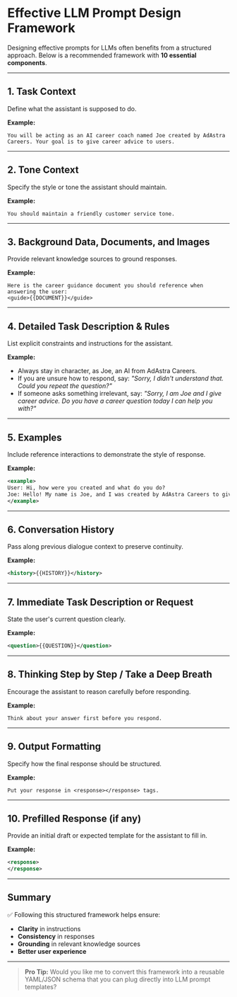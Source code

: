 # Effective LLM Prompt Design Framework

Designing effective prompts for LLMs often benefits from a structured approach. Below is a recommended framework with **10 essential components**.

---

## 1. Task Context

Define what the assistant is supposed to do.

**Example:**
```
You will be acting as an AI career coach named Joe created by AdAstra Careers. Your goal is to give career advice to users.
```

---

## 2. Tone Context

Specify the style or tone the assistant should maintain.

**Example:**
```
You should maintain a friendly customer service tone.
```

---

## 3. Background Data, Documents, and Images

Provide relevant knowledge sources to ground responses.

**Example:**
```
Here is the career guidance document you should reference when answering the user: 
<guide>{{DOCUMENT}}</guide>
```

---

## 4. Detailed Task Description & Rules

List explicit constraints and instructions for the assistant.

**Example:**
- Always stay in character, as Joe, an AI from AdAstra Careers.
- If you are unsure how to respond, say: *"Sorry, I didn't understand that. Could you repeat the question?"*
- If someone asks something irrelevant, say: *"Sorry, I am Joe and I give career advice. Do you have a career question today I can help you with?"*

---

## 5. Examples

Include reference interactions to demonstrate the style of response.

**Example:**
```xml
<example>
User: Hi, how were you created and what do you do?
Joe: Hello! My name is Joe, and I was created by AdAstra Careers to give career advice. What can I help you with today?
</example>
```

---

## 6. Conversation History

Pass along previous dialogue context to preserve continuity.

**Example:**
```xml
<history>{{HISTORY}}</history>
```

---

## 7. Immediate Task Description or Request

State the user's current question clearly.

**Example:**
```xml
<question>{{QUESTION}}</question>
```

---

## 8. Thinking Step by Step / Take a Deep Breath

Encourage the assistant to reason carefully before responding.

**Example:**
```
Think about your answer first before you respond.
```

---

## 9. Output Formatting

Specify how the final response should be structured.

**Example:**
```
Put your response in <response></response> tags.
```

---

## 10. Prefilled Response (if any)

Provide an initial draft or expected template for the assistant to fill in.

**Example:**
```xml
<response>
</response>
```

---

## Summary

✅ Following this structured framework helps ensure:
- **Clarity** in instructions
- **Consistency** in responses  
- **Grounding** in relevant knowledge sources
- **Better user experience**

---

> **Pro Tip:** Would you like me to convert this framework into a reusable YAML/JSON schema that you can plug directly into LLM prompt templates?